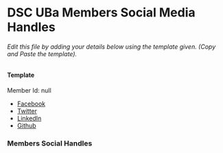 # DSC UBa Members Social Media Handles

###### Edit this file by adding your details below using the template given. (Copy and Paste the template).

#### Template
Member Id: null
* [Facebook](null)
* [Twitter](null)
* [LinkedIn](null)
* [Github](null)


### Members Social Handles
